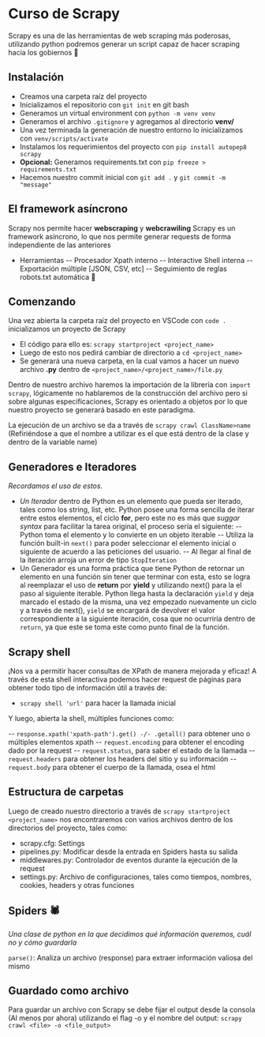 # Curso de Scrapy
Scrapy es una de las herramientas de web scraping más poderosas, utilizando python podremos generar un script capaz de hacer scraping hacia los gobiernos 🐞

## Instalación
- Creamos una carpeta raíz del proyecto
- Inicializamos el repositorio con `git init` en git bash
- Generamos un virtual environment con `python -m venv venv`
- Generamos el archivo `.gitignore` y agregamos al directorio **venv/**
- Una vez terminada la generación de nuestro entorno lo inicializamos con `venv/scripts/activate`
- Instalamos los requerimientos del proyecto con `pip install autopep8 scrapy`
- **Opcional:** Generamos requirements.txt con `pip freeze > requirements.txt`
- Hacemos nuestro commit inicial con `git add .` y `git commit -m "message"`

## El framework asíncrono
Scrapy nos permite hacer **webscraping** y **webcrawiling**
Scrapy es un framework asíncrono, lo que nos permite generar requests de forma independiente de las anteriores
- Herramientas
-- Procesador Xpath interno
-- Interactive Shell interna
-- Exportación múltiple [JSON, CSV, etc]
-- Seguimiento de reglas robots.txt automática 🤖

## Comenzando

Una vez abierta la carpeta raíz del proyecto en VSCode con `code .` inicializamos un proyecto de Scrapy
- El código para ello es: `scrapy startproject <project_name>`
- Luego de esto nos pedirá cambiar de directorio a `cd <project_name>`
- Se generará una nueva carpeta, en la cual vamos a hacer un nuevo archivo **.py** dentro de `<project_name>/<project_name>/file.py`

Dentro de nuestro archivo haremos la importación de la librería con `import scrapy`, lógicamente no hablaremos de la construcción del archivo pero si sobre algunas especificaciones, Scrapy es orientado a objetos por lo que nuestro proyecto se generará basado en este paradigma.

La ejecución de un archivo se da a través de `scrapy crawl ClassName>name` (Refiriéndose a que el nombre a utilizar es el que está dentro de la clase y dentro de la variable name)

## Generadores e Iteradores
*Recordamos el uso de estos.*
- *Un Iterador* dentro de Python es un elemento que pueda ser iterado, tales como los string, list, etc. Python posee una forma sencilla de iterar entre estos elementos, el ciclo **for**, pero este no es más que _suggar syntax_ para facilitar la tarea original, el proceso sería el siguiente:
-- Python toma el elemento y lo convierte en un objeto iterable
-- Utiliza la función built-in `next()` para poder seleccionar el elemento inicial o siguiente de acuerdo a las peticiones del usuario.
-- Al llegar al final de la iteración arroja un error de tipo `StopIteration`
- Un Generador es una forma práctica que tiene Python de retornar un elemento en una función sin tener que terminar con esta, esto se logra al reemplazar el uso de **return** por **yield** y utilizando next() para la el paso al siguiente iterable. Python llega hasta la declaración `yield` y deja marcado el estado de la misma, una vez empezado nuevamente un ciclo y a través de next(), `yield` se encargará de devolver el valor correspondiente a la siguiente iteración, cosa que no ocurriría dentro de `return`, ya que este se toma este como punto final de la función.

## Scrapy shell
¡Nos va a permitir hacer consultas de XPath de manera mejorada y eficaz!
A través de esta shell interactiva podemos hacer request de páginas para obtener todo tipo de información útil a través de:
- `scrapy shell 'url'` para hacer la llamada inicial

Y luego, abierta la shell, múltiples funciones como:

-- `response.xpath('xpath-path').get() -/- .getall()` para obtener uno o múltiples elementos xpath
-- `request.encoding` para obtener el encoding dado por la request
-- `request.status`, para saber el estado de la llamada
-- `request.headers` para obtener los headers del sitio y su información
-- `request.body` para obtener el cuerpo de la llamada, osea el html

## Estructura de carpetas
Luego de creado nuestro directorio a través de `scrapy startproject <project_name>` nos encontraremos con varios archivos dentro de los directorios del proyecto, tales como:
- scrapy.cfg: Settings
- pipelines.py: Modificar desde la entrada en Spiders hasta su salida
- middlewares.py: Controlador de eventos durante la ejecución de la request
- settings.py: Archivo de configuraciones, tales como tiempos, nombres, cookies, headers y otras funciones

## Spiders 🕷
*Una clase de python en la que decidimos qué información queremos, cuál no y cómo guardarla*

`parse()`: Analiza un archivo (response) para extraer información valiosa del mismo

## Guardado como archivo
Para guardar un archivo con Scrapy se debe fijar el output desde la consola (Al menos por ahora) utilizando el flag -o y el nombre del output:
`scrapy crawl <file> -o <file_output>`